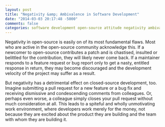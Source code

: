 ```yaml
---
layout: post
title: "Negativity &amp; Ambivalence in Software Development"
date: "2014-03-03 20:17:48 -5000"
comments: false
categories: software development open-source attitude negativity ambivalence
---
```


Negativity in open-source is easily on of its most fundamental flaws. Most who are active in the open-source community acknowledge this. If a newcomer to open-source contributes a patch and is chastised, insulted or belittled for the contribution, they will likely never come back. If a maintainer responds to a feature request or bug report only to get a nasty, entitled response in return, they may become discouraged and the development velocity of the project may suffer as a result.

But negativity has a detrimental effect on closed-source development, too. Imagine submitting a pull request for a new feature or a bug fix and receiving dismissive and condescending comments from colleagues. Or, perhaps even worse, a colleague simply closes your pull request without much consideration at all. This leads to a spiteful and wholly unmotivating work environment, where developers work merely for the money, not because they are excited about the product they are building and the team with whom they are building it.



